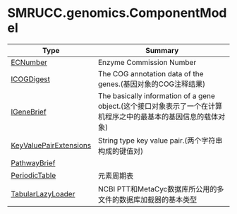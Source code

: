 ﻿
# SMRUCC.genomics.ComponentModel

|Type|Summary|
|----|-------|
|[ECNumber](./ECNumber.md)|Enzyme Commission Number|
|[ICOGDigest](./ICOGDigest.md)|The COG annotation data of the genes.(基因对象的COG注释结果)|
|[IGeneBrief](./IGeneBrief.md)|The basically information of a gene object.(这个接口对象表示了一个在计算机程序之中的最基本的基因信息的载体对象)|
|[KeyValuePairExtensions](./KeyValuePairExtensions.md)|String type key value pair.(两个字符串构成的键值对)|
|[PathwayBrief](./PathwayBrief.md)||
|[PeriodicTable](./PeriodicTable.md)|元素周期表|
|[TabularLazyLoader](./TabularLazyLoader.md)|NCBI PTT和MetaCyc数据库所公用的多文件的数据库加载器的基本类型|

